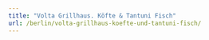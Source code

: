 ```yaml
---
title: "Volta Grillhaus. Köfte & Tantuni Fisch"
url: /berlin/volta-grillhaus-koefte-und-tantuni-fisch/
---
```

